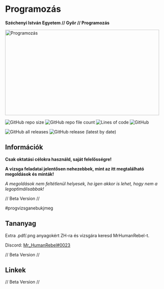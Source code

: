 # Programozás
**Széchenyi István Egyetem // Győr // Programozás**

<img src="https://networks.imdea.org/wp-content/uploads/2021/09/media-file-code-900x500.png" alt="Programozás" width="500" height="277">

![GitHub repo size](https://img.shields.io/github/repo-size/MrHumanRebel/sze_algo_pszeudokod)
![GitHub repo file count](https://img.shields.io/github/directory-file-count/MrHumanRebel/sze_algo_pszeudokod)
![Lines of code](https://img.shields.io/tokei/lines/github/MrHumanRebel/sze_algo_pszeudokod)
![GitHub](https://img.shields.io/github/license/MrHumanRebel/sze_algo_pszeudokod)

![GitHub all releases](https://img.shields.io/github/downloads/MrHumanRebel/sze_algo_pszeudokod/total)
![GitHub release (latest by date)](https://img.shields.io/github/v/release/MrHumanRebel/sze_algo_pszeudokod)


## Információk
**Csak oktatási célokra használd, saját felelősségre!**

**A vizsga feladatai jelentősen nehezebbek, mint az itt megtalálható megoldások és minták!**

*A megoldások nem feltétlenül helyesek, ha igen akkor is lehet, hogy nem a legoptimálisabbak!*

// Beta Version //


#progvizsganebukjmeg

## Tananyag

Extra .pdf/.png anyagokért ZH-ra és vizsgára keresd MrHumanRebel-t.

Discord: [Mr_HumanRebel#0023](https://discord.com/users/283988657851990017)

// Beta Version //

## Linkek

// Beta Version //
